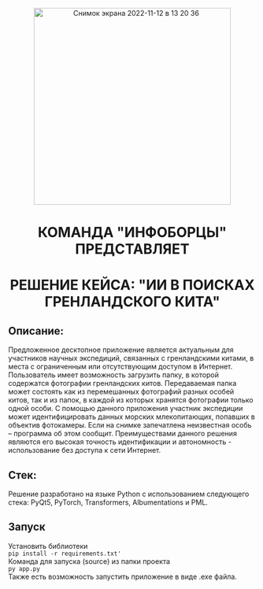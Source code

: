 <p align="center">
<img width="400" height="400" alt<img width="470" alt="Снимок экрана 2022-11-12 в 13 20 36" src="https://user-images.githubusercontent.com/90902903/201491612-a38b7e71-1ede-4f0e-8785-0a572159ee5f.png">
</p>

<h1 align="center">КОМАНДА "ИНФОБОРЦЫ" ПРЕДСТАВЛЯЕТ </h1>
<h1 align="center">РЕШЕНИЕ КЕЙСА: "ИИ В ПОИСКАХ ГРЕНЛАНДСКОГО КИТА"</h1>

## Описание:
Предложенное десктопное приложение является актуальным для участников научных экспедиций, связанных с гренландскими китами, в места с ограниченным или отсутствующим доступом в Интернет. 
Пользователь имеет возможность загрузить папку, в которой содержатся фотографии гренландских китов. Передаваемая папка может состоять как из перемешанных фотографий разных особей китов, так и из папок, в каждой из которых хранятся фотографии только одной особи. С помощью данного приложения участник экспедиции может идентифицировать данных морских млекопитающих, попавших в объектив фотокамеры. Если на снимке запечатлена неизвестная особь – программа об этом сообщит. 
Преимуществами данного решения являются его высокая точность идентификации и автономность - использование без доступа к сети Интернет.

## Стек:
Решение разработано на языке Python с использованием следующего стека: PyQt5, PyTorch, Transformers, Albumentations и PML.

## Запуск
Установить библиотеки  
`pip install -r requirements.txt'`  
Команда для запуска (source) из папки проекта  
`py app.py`  
Также есть возможность запустить приложение в виде .exe файла.


